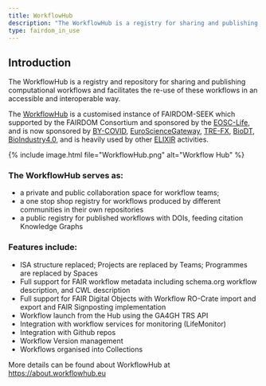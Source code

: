 ```yaml
---
title: WorkflowHub
description: "The WorkflowHub is a registry for sharing and publishing computational workflows and facilitates the re-use of these workflows in an accessible and interoperable way."
type: fairdom_in_use
---
```


## Introduction

The WorkflowHub is a registry and repository for sharing and publishing computational workflows and facilitates the re-use of these workflows in an accessible and interoperable way.

The [WorkflowHub](https://workflowhub.eu) is a customised instance of FAIRDOM-SEEK which supported by the FAIRDOM Consortium and sponsored by the [EOSC-Life](https://www.eosc-life.eu/), 
and is now sponsored by [BY-COVID](https://by-covid.org/), [EuroScienceGateway](https://eurosciencegateway.eu/), [TRE-FX](https://trefx.uk/), [BioDT](https://biodt.eu/), [BioIndustry4.0](https://esciencelab.org.uk/projects/bioindustry-4.0/), 
and is heavily used by other [ELIXIR](http://elixir-europe.org/) activities.

{% include image.html file="WorkflowHub.png" alt="Workflow Hub" %}

### The WorkflowHub serves as:
* a private and public collaboration space for workflow teams;
* a one stop shop registry for workflows produced by different communities in their own repositories
* a public registry for published workflows with DOIs, feeding citation Knowledge Graphs

### Features include:

* ISA structure replaced; Projects are replaced by Teams; Programmes are replaced by Spaces
* Full support for FAIR workflow metadata including schema.org workflow description, and CWL description
* Full support for FAIR Digital Objects with  Workflow RO-Crate import and export and FAIR Signposting implementation
* Workflow launch from the Hub using the GA4GH TRS API
* Integration with workflow services for monitoring (LifeMonitor)
* Integration with Github repos
* Workflow Version management
* Workflows organised into Collections

More details can be found about WorkflowHub at <https://about.workflowhub.eu>